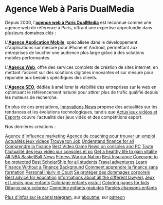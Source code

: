 # Agence Web à Paris DualMedia
Depuis 2000, l'<a href="https://www.valueyournetwork.com/" target="_blank"><strong>agence web à Paris DualMedia</strong></a> est reconnue comme une agence web de référence à Paris, offrant une expertise approfondie dans plusieurs domaines clés :

L'<a href="https://www.dualmedia.fr/agence-application-mobile/" target="_blank"><strong>Agence Application Mobile</strong></a>, spécialisée dans le développement d'applications sur mesure pour iPhone et Android, permettant aux entreprises de toucher une audience plus large grâce à des solutions mobiles performantes.

L'<a href="https://www.dualmedia.fr/agence-web/" target="_blank"><strong>Agence Web</strong></a>, offre des services complets de création de sites internet, en mettant l'accent sur des solutions digitales innovantes et sur mesure pour répondre aux besoins spécifiques des clients.

L'<a href="https://www.dualmedia.fr/agence-seo/" target="_blank"><strong>Agence SEO</strong></a>, dédiée à améliorer la visibilité des entreprises sur le web en optimisant le référencement naturel pour attirer plus de trafic qualifié depuis les moteurs de recherche.

En plus de ces prestations, <a href="https://www.dualmedia.com/" target="_blank">Innovations News</a> propose des actualités sur les tendances et les évolutions technologiques, tandis que <a href="https://www.dualmedia-esports.com/" target="_blank" rel="nofollow noopener noreferrer">Actus jeux vidéos et Esports</a> couvre l'actualité des jeux vidéo et des compétitions esport.


Nos dernières créations :

<a href="https://www.valueyournetwork.com/" target="_blank">Agence d'influence marketing</a>
<a href="https://www.energycoaching.fr/" target="_blank">Agence de coaching pour trouver un emploi</a>
<a href="https://www.only-gaming.fr/" target="_blank">Actualités jeux videos</a>
<a href="https://www.job-emploi.com/" target="_blank">Trouve ton Job</a>
<a href="https://www.dualfinances.com/" target="_blank">Understand finance for all</a>
<a href="https://www.dualfinances.fr/" target="_blank">Comprendre la finance</a>
<a href="https://www.only-gaming.com/" target="_blank">Best Video Game News on consoles and PC</a>
<a href="https://www.only-gaming.fr/" target="_blank">Toute l'actualité des jeux vidéo sur consoles et pc</a>
<a href="https://www.healthylifevitality.com/" target="_blank">Get a healthy life to gain vitality</a>
<a href="https://www.basketball-evolution.com/" target="_blank">All NBA BasketBall News</a>
<a href="https://www.fitnesswarriornation.com/" target="_blank">Fitness Warrior Nation</a>
<a href="https://www.insuranceprofinder.com/" target="_blank">Best Insurance Coverage to be protected</a>
<a href="https://www.scholarshipoverlord.com/" target="_blank">Best ScholarShip for all students</a>
<a href="https://www.traveltoadventures.com/" target="_blank">Travel adventures</a>
<a href="https://www.financetothetop.com/" target="_blank">Learn Finance Without a Finance Background</a>
<a href="https://www.financetothetop.fr/" target="_blank">Comment apprendre la finance sans formation</a>
<a href="https://www.courtinjury.com/" target="_blank">Personal Injury in Court</a>
<a href="https://www.courtinjury.fr/" target="_blank">Se protéger des dommages corporels</a>
<a href="https://www.educationtothetop.com/" target="_blank">Best advice for education</a>
<a href="https://www.infinitelawyer.com/" target="_blank">Informations about all the different lawyers</a>
<a href="https://www.jeux-loisirs-enfants.com/" target="_blank">Jeux et Loisirs pour enfants</a>
<a href="https://www.coloriage-enfants.com/" target="_blank">Coloriage enfants gratuit</a>
<a href="https://www.coloring-kids.com/" target="_blank">Coloring pages for kids</a>
<a href="https://www.dibujos-para-ninos.com/" target="_blank">Dibujos para colorear</a>
<a href="https://www.comptine-enfants.com/" target="_blank">Comptine enfants gratuites</a>
<a href="https://www.paroles-chansons-enfants.com/" target="_blank">Paroles chansons enfants</a>

<a href="https://t.me/s/agence_web_dualmedia" target="_blank">Plus d'infos sur le canal telegram</a>, sur <a href="https://about.me/dualmedia" target="_blank">aboutme</a>, sur <a href="https://www.patreon.com/agencewebparisdualmedia" target="_blank">patreon</a>

